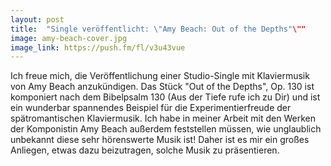 ```yaml
---
layout: post
title:  "Single veröffentlicht: \"Amy Beach: Out of the Depths"\""
image: amy-beach-cover.jpg
image_link: https://push.fm/fl/v3u43vue
---
```


Ich freue mich, die Veröffentlichung einer Studio-Single mit Klaviermusik von Amy Beach
anzukündigen. Das Stück "Out of the Depths", Op. 130 ist komponiert nach dem Bibelpsalm 130 (Aus der Tiefe rufe ich zu Dir)
und ist ein wunderbar spannendes Beispiel für die Experimentierfreude der spätromantischen Klaviermusik. Ich habe in meiner Arbeit
mit den Werken der Komponistin Amy Beach außerdem feststellen müssen, wie unglaublich unbekannt diese sehr hörenswerte Musik ist! Daher
ist es mir ein großes Anliegen, etwas dazu beizutragen, solche Musik zu präsentieren.